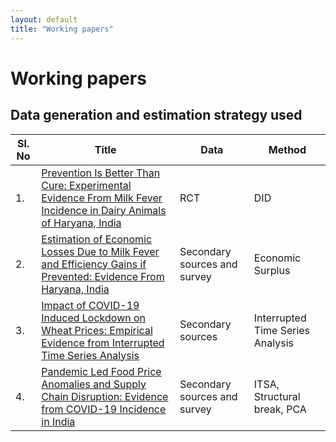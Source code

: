 ```yaml
---
layout: default
title: "Working papers"
---
```

# Working papers #
## Data generation and estimation strategy used ##

Sl. No | Title | Data | Method
------------ | ------------- | ------------ | -------------
1. | [Prevention Is Better Than Cure: Experimental Evidence From Milk Fever Incidence in Dairy Animals of Haryana, India](https://papers.ssrn.com/sol3/papers.cfm?abstract_id=3851561) | RCT | DID
2. | [Estimation of Economic Losses Due to Milk Fever and Efficiency Gains if Prevented: Evidence From Haryana, India](https://papers.ssrn.com/sol3/papers.cfm?abstract_id=3851567) | Secondary sources and survey | Economic Surplus
3. | [Impact of COVID-19 Induced Lockdown on Wheat Prices: Empirical Evidence from Interrupted Time Series Analysis](https://papers.ssrn.com/sol3/papers.cfm?abstract_id=3755377) | Secondary sources | Interrupted Time Series Analysis
4. | [Pandemic Led Food Price Anomalies and Supply Chain Disruption: Evidence from COVID-19 Incidence in India](https://papers.ssrn.com/sol3/papers.cfm?abstract_id=3680634) | Secondary sources and survey | ITSA, Structural break, PCA
